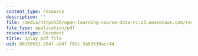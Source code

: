 ```yaml
---
content_type: resource
description: ''
file: /media/https%3A/open-learning-course-data-rc.s3.amazonaws.com/res-21g-001-the-user-friendly-classroom-fall-2020/86150531204fa94ff02c3a8d530acc44_94YsseQIXq0.pdf
file_type: application/pdf
resourcetype: Document
title: 3play pdf file
uid: 86150531-204f-a94f-f02c-3a8d530acc44
---
```

